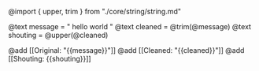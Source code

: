 @import { upper, trim } from "./core/string/string.md"

@text message = "  hello world  "
@text cleaned = @trim(@message)
@text shouting = @upper(@cleaned)

@add [[Original: "{{message}}"]]
@add [[Cleaned: "{{cleaned}}"]]
@add [[Shouting: {{shouting}}]]